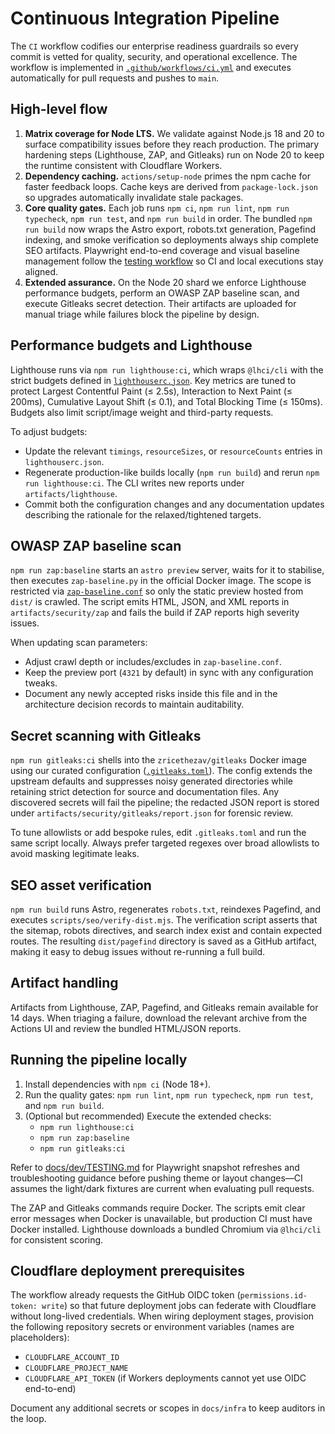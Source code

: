 # Continuous Integration Pipeline

The `CI` workflow codifies our enterprise readiness guardrails so every commit is
vetted for quality, security, and operational excellence. The workflow is
implemented in [`.github/workflows/ci.yml`](../../.github/workflows/ci.yml) and
executes automatically for pull requests and pushes to `main`.

## High-level flow

1. **Matrix coverage for Node LTS.** We validate against Node.js 18 and 20 to
   surface compatibility issues before they reach production. The primary
   hardening steps (Lighthouse, ZAP, and Gitleaks) run on Node 20 to keep the
   runtime consistent with Cloudflare Workers.
2. **Dependency caching.** `actions/setup-node` primes the npm cache for faster
   feedback loops. Cache keys are derived from `package-lock.json` so upgrades
   automatically invalidate stale packages.
3. **Core quality gates.** Each job runs `npm ci`, `npm run lint`,
   `npm run typecheck`, `npm run test`, and `npm run build` in order. The
   bundled `npm run build` now wraps the Astro export, robots.txt generation,
   Pagefind indexing, and smoke verification so deployments always ship complete
   SEO artifacts. Playwright end-to-end coverage and visual baseline management
   follow the [testing workflow](./TESTING.md) so CI and local executions stay
   aligned.
4. **Extended assurance.** On the Node 20 shard we enforce Lighthouse
   performance budgets, perform an OWASP ZAP baseline scan, and execute Gitleaks
   secret detection. Their artifacts are uploaded for manual triage while
   failures block the pipeline by design.

## Performance budgets and Lighthouse

Lighthouse runs via `npm run lighthouse:ci`, which wraps `@lhci/cli` with the
strict budgets defined in [`lighthouserc.json`](../../lighthouserc.json). Key
metrics are tuned to protect Largest Contentful Paint (≤ 2.5s), Interaction to
Next Paint (≤ 200ms), Cumulative Layout Shift (≤ 0.1), and Total Blocking Time
(≤ 150ms). Budgets also limit script/image weight and third-party requests.

To adjust budgets:

- Update the relevant `timings`, `resourceSizes`, or `resourceCounts` entries in
  `lighthouserc.json`.
- Regenerate production-like builds locally (`npm run build`) and rerun
  `npm run lighthouse:ci`. The CLI writes new reports under `artifacts/lighthouse`.
- Commit both the configuration changes and any documentation updates describing
  the rationale for the relaxed/tightened targets.

## OWASP ZAP baseline scan

`npm run zap:baseline` starts an `astro preview` server, waits for it to stabilise,
then executes `zap-baseline.py` in the official Docker image. The scope is
restricted via [`zap-baseline.conf`](../../zap-baseline.conf) so only the static
preview hosted from `dist/` is crawled. The script emits HTML, JSON, and XML
reports in `artifacts/security/zap` and fails the build if ZAP reports high
severity issues.

When updating scan parameters:

- Adjust crawl depth or includes/excludes in `zap-baseline.conf`.
- Keep the preview port (`4321` by default) in sync with any configuration
  tweaks.
- Document any newly accepted risks inside this file and in the architecture
  decision records to maintain auditability.

## Secret scanning with Gitleaks

`npm run gitleaks:ci` shells into the `zricethezav/gitleaks` Docker image using
our curated configuration ([`.gitleaks.toml`](../../.gitleaks.toml)). The config
extends the upstream defaults and suppresses noisy generated directories while
retaining strict detection for source and documentation files. Any discovered
secrets will fail the pipeline; the redacted JSON report is stored under
`artifacts/security/gitleaks/report.json` for forensic review.

To tune allowlists or add bespoke rules, edit `.gitleaks.toml` and run the same
script locally. Always prefer targeted regexes over broad allowlists to avoid
masking legitimate leaks.

## SEO asset verification

`npm run build` runs Astro, regenerates `robots.txt`, reindexes Pagefind, and
executes `scripts/seo/verify-dist.mjs`. The verification script asserts that the
sitemap, robots directives, and search index exist and contain expected routes.
The resulting `dist/pagefind` directory is saved as a GitHub artifact, making it
easy to debug issues without re-running a full build.

## Artifact handling

Artifacts from Lighthouse, ZAP, Pagefind, and Gitleaks remain available for 14
days. When triaging a failure, download the relevant archive from the Actions UI
and review the bundled HTML/JSON reports.

## Running the pipeline locally

1. Install dependencies with `npm ci` (Node 18+).
2. Run the quality gates: `npm run lint`, `npm run typecheck`, `npm run test`,
   and `npm run build`.
3. (Optional but recommended) Execute the extended checks:
   - `npm run lighthouse:ci`
   - `npm run zap:baseline`
   - `npm run gitleaks:ci`

Refer to [docs/dev/TESTING.md](./TESTING.md) for Playwright snapshot refreshes
and troubleshooting guidance before pushing theme or layout changes—CI assumes
the light/dark fixtures are current when evaluating pull requests.

The ZAP and Gitleaks commands require Docker. The scripts emit clear error
messages when Docker is unavailable, but production CI must have Docker
installed. Lighthouse downloads a bundled Chromium via `@lhci/cli` for
consistent scoring.

## Cloudflare deployment prerequisites

The workflow already requests the GitHub OIDC token (`permissions.id-token:
write`) so that future deployment jobs can federate with Cloudflare without
long-lived credentials. When wiring deployment stages, provision the following
repository secrets or environment variables (names are placeholders):

- `CLOUDFLARE_ACCOUNT_ID`
- `CLOUDFLARE_PROJECT_NAME`
- `CLOUDFLARE_API_TOKEN` (if Workers deployments cannot yet use OIDC end-to-end)

Document any additional secrets or scopes in `docs/infra` to keep auditors in the
loop.
